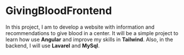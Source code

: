 # GivingBloodFrontend

In this project, I am to develop a website with information and recommendations to give blood in a center. It will be a simple project to learn how use **Angular** and improve my skills in **Tailwind**. Also, in the backend, I will use **Lavarel** and **MySql**.
